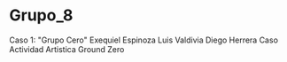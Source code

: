 # Grupo_8
Caso 1: "Grupo Cero"
Exequiel Espinoza
Luis Valdivia
Diego Herrera
Caso Actividad Artistica Ground Zero

